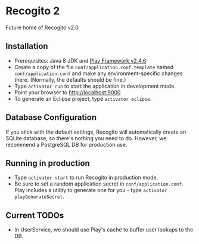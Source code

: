 # Recogito 2

Future home of Recogito v2.0

## Installation

* Prerequisites: Java 8 JDK and [Play Framework v2.4.6](https://www.playframework.com/download)
* Create a copy of the file `conf/application.conf.template` named `conf/application.conf` and
  make any environment-specific changes there. (Normally, the defaults should be fine.)
* Type `activator run` to start the application in development mode.
* Point your browser to [http://localhost:9000](http://localhost:9000)
* To generate an Eclipse project, type `activator eclipse`.

## Database Configuration

If you stick with the default settings, Recogito will automatically create an SQLite database, so there's
nothing you need to do. However, we recommend a PostgreSQL DB for production use.

## Running in production

* Type `activator start` to run Recogito in production mode.
* Be sure to set a random application secret in `conf/application.conf`. Play includes a utility
  to generate one for you - type `activator playGenerateSecret`.

## Current TODOs

* In UserService, we should use Play's cache to buffer user lookups to the DB.
